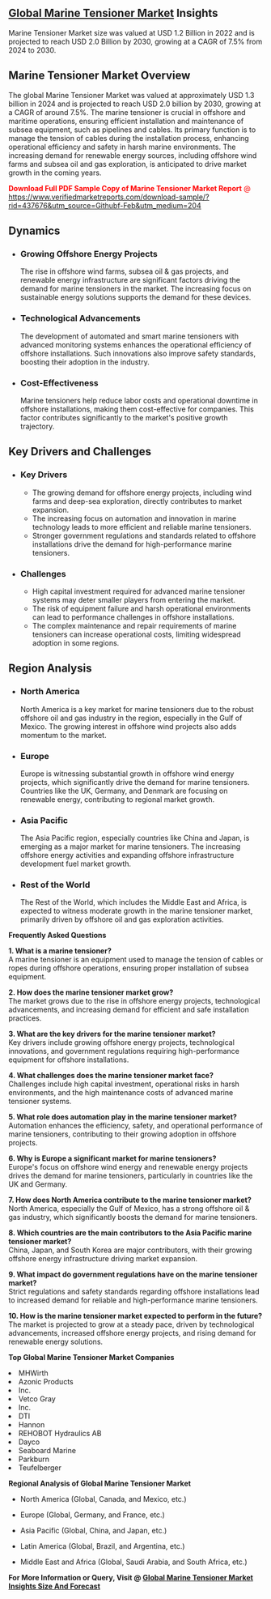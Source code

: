 <h2><a href="https://www.verifiedmarketreports.com/download-sample/?rid=437676&amp;utm_source=Githubf&amp;utm_medium=204" target="_blank">Global Marine Tensioner Market</a> Insights</h2><p>Marine Tensioner Market size was valued at USD 1.2 Billion in 2022 and is projected to reach USD 2.0 Billion by 2030, growing at a CAGR of 7.5% from 2024 to 2030.</p><p> <h2>Marine Tensioner Market Overview</h2> <p>The global Marine Tensioner Market was valued at approximately USD 1.3 billion in 2024 and is projected to reach USD 2.0 billion by 2030, growing at a CAGR of around 7.5%. The marine tensioner is crucial in offshore and maritime operations, ensuring efficient installation and maintenance of subsea equipment, such as pipelines and cables. Its primary function is to manage the tension of cables during the installation process, enhancing operational efficiency and safety in harsh marine environments. The increasing demand for renewable energy sources, including offshore wind farms and subsea oil and gas exploration, is anticipated to drive market growth in the coming years.</p> <p><p><span class=""><span style="color: #ff0000;"><strong>Download Full PDF Sample Copy of Marine Tensioner Market Report</strong> @ </span><a href="https://www.verifiedmarketreports.com/download-sample/?rid=437676&amp;utm_source=Githubf-Feb&amp;utm_medium=204" target="_blank">https://www.verifiedmarketreports.com/download-sample/?rid=437676&amp;utm_source=Githubf-Feb&amp;utm_medium=204</a></span></p></p> <h2>Dynamics</h2> <ul> <li><h3>Growing Offshore Energy Projects</h3> The rise in offshore wind farms, subsea oil & gas projects, and renewable energy infrastructure are significant factors driving the demand for marine tensioners in the market. The increasing focus on sustainable energy solutions supports the demand for these devices.</li> <li><h3>Technological Advancements</h3> The development of automated and smart marine tensioners with advanced monitoring systems enhances the operational efficiency of offshore installations. Such innovations also improve safety standards, boosting their adoption in the industry.</li> <li><h3>Cost-Effectiveness</h3> Marine tensioners help reduce labor costs and operational downtime in offshore installations, making them cost-effective for companies. This factor contributes significantly to the market's positive growth trajectory.</li> </ul> <h2>Key Drivers and Challenges</h2> <ul> <li><h3>Key Drivers</h3> <ul> <li>The growing demand for offshore energy projects, including wind farms and deep-sea exploration, directly contributes to market expansion.</li> <li>The increasing focus on automation and innovation in marine technology leads to more efficient and reliable marine tensioners.</li> <li>Stronger government regulations and standards related to offshore installations drive the demand for high-performance marine tensioners.</li> </ul> </li> <li><h3>Challenges</h3> <ul> <li>High capital investment required for advanced marine tensioner systems may deter smaller players from entering the market.</li> <li>The risk of equipment failure and harsh operational environments can lead to performance challenges in offshore installations.</li> <li>The complex maintenance and repair requirements of marine tensioners can increase operational costs, limiting widespread adoption in some regions.</li> </ul> </li> </ul> <h2>Region Analysis</h2> <ul> <li><h3>North America</h3> North America is a key market for marine tensioners due to the robust offshore oil and gas industry in the region, especially in the Gulf of Mexico. The growing interest in offshore wind projects also adds momentum to the market.</li> <li><h3>Europe</h3> Europe is witnessing substantial growth in offshore wind energy projects, which significantly drive the demand for marine tensioners. Countries like the UK, Germany, and Denmark are focusing on renewable energy, contributing to regional market growth.</li> <li><h3>Asia Pacific</h3> The Asia Pacific region, especially countries like China and Japan, is emerging as a major market for marine tensioners. The increasing offshore energy activities and expanding offshore infrastructure development fuel market growth.</li> <li><h3>Rest of the World</h3> The Rest of the World, which includes the Middle East and Africa, is expected to witness moderate growth in the marine tensioner market, primarily driven by offshore oil and gas exploration activities.</li> </ul> <p><b>Frequently Asked Questions</b></p> <p><b>1. What is a marine tensioner?</b><br> A marine tensioner is an equipment used to manage the tension of cables or ropes during offshore operations, ensuring proper installation of subsea equipment.</p> <p><b>2. How does the marine tensioner market grow?</b><br> The market grows due to the rise in offshore energy projects, technological advancements, and increasing demand for efficient and safe installation practices.</p> <p><b>3. What are the key drivers for the marine tensioner market?</b><br> Key drivers include growing offshore energy projects, technological innovations, and government regulations requiring high-performance equipment for offshore installations.</p> <p><b>4. What challenges does the marine tensioner market face?</b><br> Challenges include high capital investment, operational risks in harsh environments, and the high maintenance costs of advanced marine tensioner systems.</p> <p><b>5. What role does automation play in the marine tensioner market?</b><br> Automation enhances the efficiency, safety, and operational performance of marine tensioners, contributing to their growing adoption in offshore projects.</p> <p><b>6. Why is Europe a significant market for marine tensioners?</b><br> Europe's focus on offshore wind energy and renewable energy projects drives the demand for marine tensioners, particularly in countries like the UK and Germany.</p> <p><b>7. How does North America contribute to the marine tensioner market?</b><br> North America, especially the Gulf of Mexico, has a strong offshore oil & gas industry, which significantly boosts the demand for marine tensioners.</p> <p><b>8. Which countries are the main contributors to the Asia Pacific marine tensioner market?</b><br> China, Japan, and South Korea are major contributors, with their growing offshore energy infrastructure driving market expansion.</p> <p><b>9. What impact do government regulations have on the marine tensioner market?</b><br> Strict regulations and safety standards regarding offshore installations lead to increased demand for reliable and high-performance marine tensioners.</p> <p><b>10. How is the marine tensioner market expected to perform in the future?</b><br> The market is projected to grow at a steady pace, driven by technological advancements, increased offshore energy projects, and rising demand for renewable energy solutions.</p> </p><p><strong>Top Global Marine Tensioner Market Companies</strong></p><div data-test-id=""><p><li>MHWirth</li><li> Azonic Products</li><li> Inc.</li><li> Vetco Gray</li><li> Inc.</li><li> DTI</li><li> Hannon</li><li> REHOBOT Hydraulics AB</li><li> Dayco</li><li> Seaboard Marine</li><li> Parkburn</li><li> Teufelberger</li></p><div><strong>Regional Analysis of&nbsp;Global Marine Tensioner Market</strong></div><ul><li dir="ltr"><p dir="ltr">North America&nbsp;(Global, Canada, and Mexico, etc.)</p></li><li dir="ltr"><p dir="ltr">Europe (Global, Germany, and France, etc.)</p></li><li dir="ltr"><p dir="ltr">Asia Pacific&nbsp;(Global, China, and Japan, etc.)</p></li><li dir="ltr"><p dir="ltr">Latin America&nbsp;(Global, Brazil, and Argentina, etc.)</p></li><li dir="ltr">Middle East and Africa&nbsp;(Global, Saudi Arabia, and South Africa, etc.)</li></ul><p><strong>For More Information or Query, Visit @&nbsp;</strong><strong><a href="https://www.verifiedmarketreports.com/product/marine-tensioner-market/?utm_source=Githubf&amp;utm_medium=204" target="_blank">Global Marine Tensioner Market Insights Size And Forecast</a></strong></p></div>
